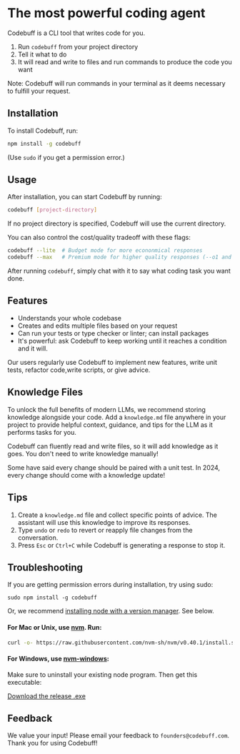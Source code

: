 # The most powerful coding agent

Codebuff is a CLI tool that writes code for you.

1. Run `codebuff` from your project directory
2. Tell it what to do
3. It will read and write to files and run commands to produce the code you want

Note: Codebuff will run commands in your terminal as it deems necessary to fulfill your request.

## Installation

To install Codebuff, run:

```bash
npm install -g codebuff
```

(Use `sudo` if you get a permission error.)

## Usage

After installation, you can start Codebuff by running:

```bash
codebuff [project-directory]
```

If no project directory is specified, Codebuff will use the current directory.

You can also control the cost/quality tradeoff with these flags:

```bash
codebuff --lite  # Budget mode for more econonmical responses
codebuff --max   # Premium mode for higher quality responses (--o1 and --pro also work)
```

After running `codebuff`, simply chat with it to say what coding task you want done.

## Features

- Understands your whole codebase
- Creates and edits multiple files based on your request
- Can run your tests or type checker or linter; can install packages
- It's powerful: ask Codebuff to keep working until it reaches a condition and it will.

Our users regularly use Codebuff to implement new features, write unit tests, refactor code,write scripts, or give advice.

## Knowledge Files

To unlock the full benefits of modern LLMs, we recommend storing knowledge alongside your code. Add a `knowledge.md` file anywhere in your project to provide helpful context, guidance, and tips for the LLM as it performs tasks for you.

Codebuff can fluently read and write files, so it will add knowledge as it goes. You don't need to write knowledge manually!

Some have said every change should be paired with a unit test. In 2024, every change should come with a knowledge update!

## Tips

1. Create a `knowledge.md` file and collect specific points of advice. The assistant will use this knowledge to improve its responses.
2. Type `undo` or `redo` to revert or reapply file changes from the conversation.
3. Press `Esc` or `Ctrl+C` while Codebuff is generating a response to stop it.

## Troubleshooting

If you are getting permission errors during installation, try using sudo:

```
sudo npm install -g codebuff
```

Or, we recommend [installing node with a version manager](https://docs.npmjs.com/downloading-and-installing-node-js-and-npm). See below.

#### For Mac or Unix, use [nvm](https://docs.npmjs.com/downloading-and-installing-node-js-and-npm). Run:

```bash
curl -o- https://raw.githubusercontent.com/nvm-sh/nvm/v0.40.1/install.sh | bash
```

#### For Windows, use [nvm-windows](https://github.com/coreybutler/nvm-windows):

Make sure to uninstall your existing node program. Then get this executable:

[Download the release .exe](https://github.com/coreybutler/nvm-windows/releases)

## Feedback

We value your input! Please email your feedback to `founders@codebuff.com`. Thank you for using Codebuff!
